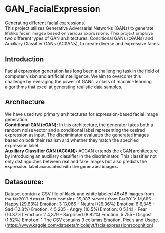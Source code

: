 # GAN_FacialExpression
Generating different facial expressions.  
This project utilizes Generative Adversarial Networks (GANs) to generate lifelike facial images based on various expressions. This project employs two different types of GAN architectures: Conditional GANs (cGANs) and Auxiliary Classifier GANs (ACGANs), to create diverse and expressive faces.   
## Introduction  
Facial expression generation has long been a challenging task in the field of computer vision and artificial intelligence. We aim to overcome this challenge by leveraging the power of GANs, a class of machine learning algorithms that excel at generating realistic data samples.
## Architecture  
We have used two primary architectures for expression-based facial image generation:  
**Conditional GAN (cGAN):** In this architecture, the generator takes both a random noise vector and a conditional label representing the desired expression as input. The discriminator evaluates the generated images based on both their realism and whether they match the specified expression label.  
**Auxiliary Classifier GAN (ACGAN):** ACGAN extends the cGAN architecture by introducing an auxiliary classifier in the discriminator. This classifier not only distinguishes between real and fake images but also predicts the expression label associated with the generated images.  
## Datasource:  
Dataset contain a CSV file of black and white labeled 48x48 images from the fer2013 dataset. Data contains 35,887 records from Fer2013: 
14,685 - Happy (29.63%) Emotion: 3
13,066 - Neutral (26.36%) Emotion: 6
6,345 - Sad (12.8%) Emotion: 4
5,205 - Angry (10.5%) Emotion: 0
5,142 - Fear (10.37%) Emotion: 2
4,379 - Surprised (8.82%) Emotion: 5
755 - Disgust (1.52%) Emotion: 1
The CSV contains 3 columns Emotion, Pixels and Usage.
(https://www.kaggle.com/datasets/nicolejyt/facialexpressionrecognition)

